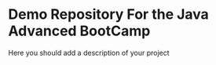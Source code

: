 # Demo Repository For the Java Advanced BootCamp

Here you should add a description of your project
